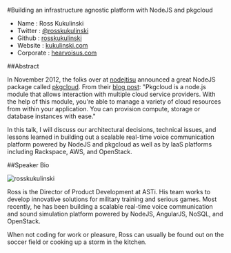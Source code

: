 #Building an infrastructure agnostic platform with NodeJS and pkgcloud

* Name      : Ross Kukulinski
* Twitter   : [@rosskukulinski][]
* Github    : [rosskukulinski][]
* Website   : [kukulinski.com](http://kukulinski.com)
* Corporate : [hearvoisus.com](https://hearvoisus.com)

##Abstract

In November 2012, the folks over at [nodejtisu](https://www.nodejitsu.com/) announced a great NodeJS package called [pkgcloud](https://github.com/nodejitsu/pkgcloud).  From their [blog post](http://blog.nodejitsu.com/introducing-pkgcloud): "Pkgcloud is a node.js module that allows interaction with multiple cloud service providers. With the help of this module, you're able to manage a variety of cloud resources from within your application. You can provision compute, storage or database instances with ease."

In this talk, I will discuss our architectural decisions, technical issues, and lessons learned in building out a scalable real-time voice communication platform powered by NodeJS and pkgcloud as well as by IaaS platforms including Rackspace, AWS, and OpenStack.

##Speaker Bio

![rosskukulinski](https://raw.github.com/rosskukulinski/2013.cascadiajs.com/master/images/rosskukulinski.png)

Ross is the Director of Product Development at ASTi.  His team works to develop innovative solutions for military training and serious games.  Most recently, he has been building a scalable real-time voice communication and sound simulation platform powered by NodeJS, AngularJS, NoSQL, and OpenStack.

When not coding for work or pleasure, Ross can usually be found out on the soccer field or cooking up a storm in the kitchen.


[@rosskukulinski]:http://twitter.com/rosskukulinski
[rosskukulinski]:http://github.com/rosskukulinski
[hearvoisus.com]:https://hearvoisus.com
